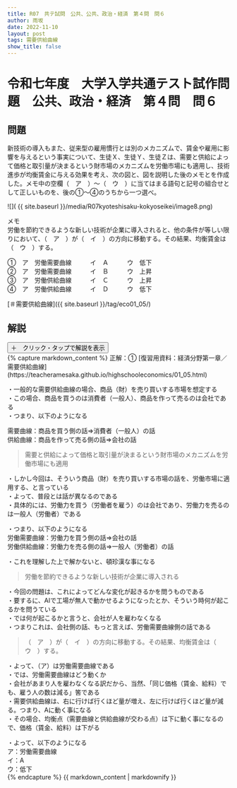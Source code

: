 ```yaml
---
title: R07　共テ試問　公共、公共、政治・経済　第４問　問６
author: 雨坂
date: 2022-11-10
layout: post
tags: 需要供給曲線
show_title: false
---
```

  
# 令和七年度　大学入学共通テスト試作問題　公共、政治・経済　第４問　問６  

## 問題  
新技術の導入もまた、従来型の雇用慣行とは別のメカニズムで、賃金や雇用に影響を与えるという事実について、生徒Ｘ、生徒Ｙ、生徒Ｚは、需要と供給によって価格と取引量が決まるという財市場のメカニズムを労働市場にも適用し、技術進歩が均衡賃金に与える効果を考え、次の図と、図を説明した後のメモとを作成した。メモ中の空欄（　ア　）～（　ウ　）に当てはまる語句と記号の組合せとして正しいものを、後の①～④のうちから一つ選べ。  
  
![]( {{ site.baseurl }}/media/R07kyoteshisaku-kokyoseikei/image8.png)  
  
メモ  
労働を節約できるような新しい技術が企業に導入されると、他の条件が等しい限りにおいて、（　ア　）が（　イ　）の方向に移動する。その結果、均衡賃金は（　ウ　）する。  
  
①　ア　労働需要曲線　　　イ　Ａ　　　ウ　低下  
②　ア　労働需要曲線　　　イ　Ｂ　　　ウ　上昇  
③　ア　労働供給曲線　　　イ　Ｃ　　　ウ　上昇  
④　ア　労働供給曲線　　　イ　Ｄ　　　ウ　低下  
  
[＃需要供給曲線]({{ site.baseurl }}/tag/eco01_05/)  
  
## 解説  
<div class="collapsible">
  <button class="collapsible-button">＋　クリック・タップで解説を表示</button>
  <div class="collapsible-content">
    {% capture markdown_content %}
正解：①  
[復習用資料：経済分野第一章／需要供給曲線](https://teacheramesaka.github.io/highschooleconomics/01_05.html)  
  
・一般的な需要供給曲線の場合、商品（財）を売り買いする市場を想定する  
・この場合、商品を買うのは消費者（一般人）、商品を作って売るのは会社である  
・つまり、以下のようになる  
  
需要曲線：商品を買う側の話⇒消費者（一般人）の話  
供給曲線：商品を作って売る側の話⇒会社の話  
  
>需要と供給によって価格と取引量が決まるという財市場のメカニズムを労働市場にも適用  
  
・しかし今回は、そういう商品（財）を売り買いする市場の話を、労働市場に適用する、と言っている  
・よって、普段とは話が異なるのである  
・具体的には、労働力を買う（労働者を雇う）のは会社であり、労働力を売るのは一般人（労働者）である  
  
・つまり、以下のようになる  
労働需要曲線：労働力を買う側の話⇒会社の話  
労働供給曲線：労働力を売る側の話⇒一般人（労働者）の話  
  
・これを理解した上で解かないと、頓珍漢な事になる  
  
>労働を節約できるような新しい技術が企業に導入される  
  
・今回の問題は、これによってどんな変化が起きるかを問うものである  
・要するに、AIで工場が無人で動かせるようになったとか、そういう時何が起こるかを問うている  
・では何が起こるかと言うと、会社が人を雇わなくなる  
・つまりこれは、会社側の話、もっと言えば、労働需要曲線側の話である  
  
>（　ア　）が（　イ　）の方向に移動する。その結果、均衡賃金は（　ウ　）する。  
  
・よって、（ア）は労働需要曲線である  
・では、労働需要曲線はどう動くか  
・会社があまり人を雇わなくなる訳だから、当然、「同じ価格（賃金、給料）でも、雇う人の数は減る」筈である  
・需要供給曲線は、右に行けば行くほど量が増え、左に行けば行くほど量が減る。つまり、Aに動く事になる  
・その場合、均衡点（需要曲線と供給曲線が交わる点）は下に動く事になるので、価格（賃金、給料）は下がる  
  
・よって、以下のようになる  
ア：労働需要曲線  
イ：A  
ウ：低下  
    {% endcapture %}
    {{ markdown_content | markdownify }}
  </div>
</div>
